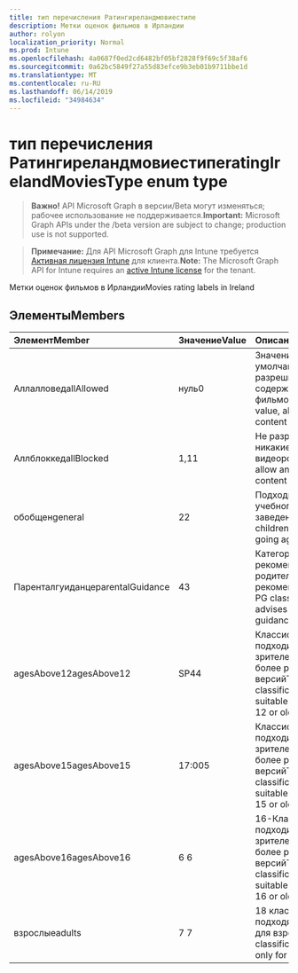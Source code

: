 ```yaml
---
title: тип перечисления Ратингиреландмовиестипе
description: Метки оценок фильмов в Ирландии
author: rolyon
localization_priority: Normal
ms.prod: Intune
ms.openlocfilehash: 4a0687f0ed2cd6482bf05bf2828f9f69c5f38af6
ms.sourcegitcommit: 0a62bc5849f27a55d83efce9b3eb01b9711bbe1d
ms.translationtype: MT
ms.contentlocale: ru-RU
ms.lasthandoff: 06/14/2019
ms.locfileid: "34984634"
---
```

# <a name="ratingirelandmoviestype-enum-type"></a><span data-ttu-id="e3586-103">тип перечисления Ратингиреландмовиестипе</span><span class="sxs-lookup"><span data-stu-id="e3586-103">ratingIrelandMoviesType enum type</span></span>

> <span data-ttu-id="e3586-104">**Важно!** API Microsoft Graph в версии/Beta могут изменяться; рабочее использование не поддерживается.</span><span class="sxs-lookup"><span data-stu-id="e3586-104">**Important:** Microsoft Graph APIs under the /beta version are subject to change; production use is not supported.</span></span>

> <span data-ttu-id="e3586-105">**Примечание:** Для API Microsoft Graph для Intune требуется [Активная лицензия Intune](https://go.microsoft.com/fwlink/?linkid=839381) для клиента.</span><span class="sxs-lookup"><span data-stu-id="e3586-105">**Note:** The Microsoft Graph API for Intune requires an [active Intune license](https://go.microsoft.com/fwlink/?linkid=839381) for the tenant.</span></span>

<span data-ttu-id="e3586-106">Метки оценок фильмов в Ирландии</span><span class="sxs-lookup"><span data-stu-id="e3586-106">Movies rating labels in Ireland</span></span>

## <a name="members"></a><span data-ttu-id="e3586-107">Элементы</span><span class="sxs-lookup"><span data-stu-id="e3586-107">Members</span></span>
|<span data-ttu-id="e3586-108">Элемент</span><span class="sxs-lookup"><span data-stu-id="e3586-108">Member</span></span>|<span data-ttu-id="e3586-109">Значение</span><span class="sxs-lookup"><span data-stu-id="e3586-109">Value</span></span>|<span data-ttu-id="e3586-110">Описание</span><span class="sxs-lookup"><span data-stu-id="e3586-110">Description</span></span>|
|:---|:---|:---|
|<span data-ttu-id="e3586-111">Аллалловед</span><span class="sxs-lookup"><span data-stu-id="e3586-111">allAllowed</span></span>|<span data-ttu-id="e3586-112">нуль</span><span class="sxs-lookup"><span data-stu-id="e3586-112">0</span></span>|<span data-ttu-id="e3586-113">Значение по умолчанию, разрешить все содержимое фильмов</span><span class="sxs-lookup"><span data-stu-id="e3586-113">Default value, allow all movies content</span></span>|
|<span data-ttu-id="e3586-114">Аллблоккед</span><span class="sxs-lookup"><span data-stu-id="e3586-114">allBlocked</span></span>|<span data-ttu-id="e3586-115">1,1</span><span class="sxs-lookup"><span data-stu-id="e3586-115">1</span></span>|<span data-ttu-id="e3586-116">Не разрешать никакие видеоролики</span><span class="sxs-lookup"><span data-stu-id="e3586-116">Do not allow any movies content</span></span>|
|<span data-ttu-id="e3586-117">обобщен</span><span class="sxs-lookup"><span data-stu-id="e3586-117">general</span></span>|<span data-ttu-id="e3586-118">2</span><span class="sxs-lookup"><span data-stu-id="e3586-118">2</span></span>|<span data-ttu-id="e3586-119">Подходит для детей учебного заведения</span><span class="sxs-lookup"><span data-stu-id="e3586-119">Suitable for children of school going age</span></span>|
|<span data-ttu-id="e3586-120">Паренталгуиданце</span><span class="sxs-lookup"><span data-stu-id="e3586-120">parentalGuidance</span></span>|<span data-ttu-id="e3586-121">4</span><span class="sxs-lookup"><span data-stu-id="e3586-121">3</span></span>|<span data-ttu-id="e3586-122">Категория PG рекомендует родительские рекомендации</span><span class="sxs-lookup"><span data-stu-id="e3586-122">The PG classification advises parental guidance</span></span>|
|<span data-ttu-id="e3586-123">agesAbove12</span><span class="sxs-lookup"><span data-stu-id="e3586-123">agesAbove12</span></span>|<span data-ttu-id="e3586-124">SP4</span><span class="sxs-lookup"><span data-stu-id="e3586-124">4</span></span>|<span data-ttu-id="e3586-125">Классификация 12A подходит для зрителей от 12 или более ранних версий</span><span class="sxs-lookup"><span data-stu-id="e3586-125">The 12A classification is suitable for viewers of 12 or older</span></span>|
|<span data-ttu-id="e3586-126">agesAbove15</span><span class="sxs-lookup"><span data-stu-id="e3586-126">agesAbove15</span></span>|<span data-ttu-id="e3586-127">17:00</span><span class="sxs-lookup"><span data-stu-id="e3586-127">5</span></span>|<span data-ttu-id="e3586-128">Классификация 15A подходит для зрителей от 15 или более ранних версий</span><span class="sxs-lookup"><span data-stu-id="e3586-128">The 15A classification is suitable for viewers of 15 or older</span></span>|
|<span data-ttu-id="e3586-129">agesAbove16</span><span class="sxs-lookup"><span data-stu-id="e3586-129">agesAbove16</span></span>|<span data-ttu-id="e3586-130">6 </span><span class="sxs-lookup"><span data-stu-id="e3586-130">6</span></span>|<span data-ttu-id="e3586-131">16-Классификация подходит для зрителей от 16 или более ранних версий</span><span class="sxs-lookup"><span data-stu-id="e3586-131">The 16 classification is suitable for viewers of 16 or older</span></span>|
|<span data-ttu-id="e3586-132">взрослые</span><span class="sxs-lookup"><span data-stu-id="e3586-132">adults</span></span>|<span data-ttu-id="e3586-133">7 </span><span class="sxs-lookup"><span data-stu-id="e3586-133">7</span></span>|<span data-ttu-id="e3586-134">18 классификация, подходящая только для взрослых</span><span class="sxs-lookup"><span data-stu-id="e3586-134">The 18 classification, suitable only for adults</span></span>|





